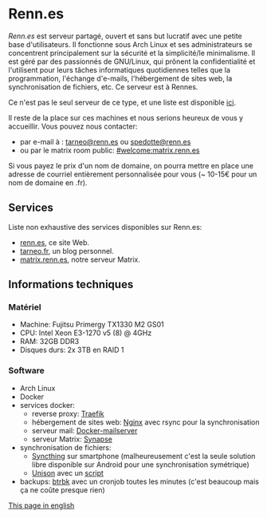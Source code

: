 ---
---

# Renn.es

*Renn.es* est serveur partagé, ouvert et sans but lucratif avec une petite base d'utilisateurs. Il fonctionne sous Arch Linux et ses administrateurs se concentrent principalement sur la sécurité et la simplicité/le minimalisme. Il est géré par des passionnés de GNU/Linux, qui prônent la confidentialité et l'utilisent pour leurs tâches informatiques quotidiennes telles que la programmation, l'échange d'e-mails, l'hébergement de sites web, la synchronisation de fichiers, etc.
Ce serveur est à Rennes.

Ce n'est pas le seul serveur de ce type, et une liste est disponible [ici](https://tildeverse.org/).

Il reste de la place sur ces machines et nous serions heureux de vous y accueillir. Vous pouvez nous contacter:

- par e-mail à : <tarneo@renn.es> ou <spedotte@renn.es>
- ou par le matrix room public: [#welcome:matrix.renn.es](https://matrix.to/#/#welcome:matrix.renn.es)

Si vous payez le prix d\'un nom de domaine, on pourra mettre en place une adresse de courriel entièrement personnalisée pour vous (~ 10-15€ pour un nom de domaine en .fr).

## Services

Liste non exhaustive des services disponibles sur Renn.es:

- [renn.es](https://renn.es), ce site Web.
- [tarneo.fr](https://tarneo.fr), un blog personnel.
- [matrix.renn.es](https://matrix.to/#/#welcome:matrix.renn.es), notre serveur Matrix.

## Informations techniques

### Matériel

- Machine: Fujitsu Primergy TX1330 M2 GS01
- CPU: Intel Xeon E3-1270 v5 (8) @ 4GHz
- RAM: 32GB DDR3
- Disques durs: 2x 3TB en RAID 1

### Software

- Arch Linux
- Docker
- services docker:
    - reverse proxy: [Traefik](https://traefik.io/traefik/)
    - hébergement de sites web: [Nginx](https://hub.docker.com/_/nginx) avec rsync pour la synchronisation
    - serveur mail: [Docker-mailserver](https://docker-mailserver.github.io/docker-mailserver/latest/)
    - serveur Matrix: [Synapse](https://hub.docker.com/r/matrixdotorg/synapse)
- synchronisation de fichiers:
    - [Syncthing](https://syncthing.net/) sur smartphone (malheureusement c'est la seule solution libre disponible sur Android pour une synchronisation symétrique)
    - [Unison](https://github.com/bcpierce00/unison) avec un [script](https://github.com/tarneaux/.f/blob/master/zsh/.config/scripts/unison-sync)
- backups: [btrbk](https://github.com/digint/btrbk) avec un cronjob toutes les minutes (c'est beaucoup mais ça ne coûte presque rien)

[This page in english](/)
